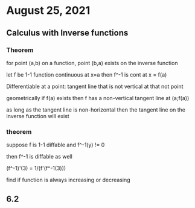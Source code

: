 # August 25, 2021

## Calculus with Inverse functions

### Theorem

for point (a,b) on a function, point (b,a) exists on the inverse function

let f be 1-1 function
continuous at x=a
then f^-1 is cont at x = f(a)

Differentiable at a point: tangent line that is not vertical at that not point

geometrically if f(a) exists then f has a non-vertical tangent line at (a;f(a))

as long as the tangent line is non-horizontal then the tangent line on the inverse function will exist

### theorem

suppose f is 1-1 diffable and f^-1(y) != 0

then f^-1 is diffable as well

(f^-1)'(3) = 1/(f'(f^-1(3)))

find if function is always increasing or decreasing

## 6.2
